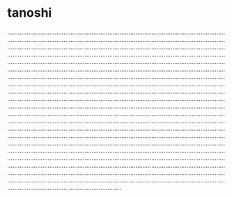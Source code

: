 # tanoshi
.............................................................................................................................................................................................................................................................................................................................................................................................................................................................................................................................................................................................................................................................................................................................................................................................................................................................................................................................................................................................................................................................................................................................................................................................................................................................................................................................................................................................................................................................................................................................................................................................................................................................................................................................................................................................................................................................................................................................................................................................................................................................................................................................................................................................................................................................................................................................................................................................................................................................................................................................................................................................................................................................................................................................................................................